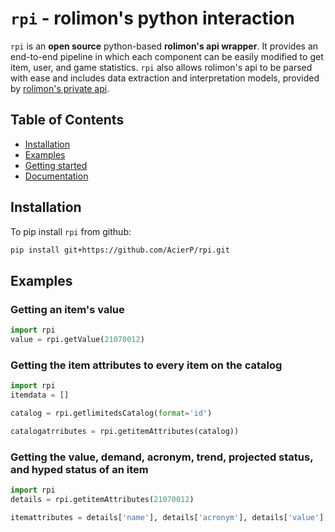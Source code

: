 # `rpi` - rolimon's python interaction

`rpi` is an **open source** python-based **rolimon's api wrapper**. It
provides an end-to-end pipeline in which each component can
be easily modified to get item, user, and game statistics. `rpi` also allows rolimon's api 
to be parsed with ease and includes data extraction and interpretation models, provided by 
[rolimon's private api](http://rolimons.com).

## Table of Contents

* [Installation](#installation)
* [Examples](#Examples)
* [Getting started](#getting-started)
* [Documentation](#documentation)

## Installation

To pip install `rpi` from github:

```bash
pip install git+https://github.com/AcierP/rpi.git
```

## Examples

### Getting an item's value
```python
import rpi
value = rpi.getValue(21070012)
```
### Getting the item attributes to every item on the catalog
```python
import rpi
itemdata = []

catalog = rpi.getlimitedsCatalog(format='id')

catalogatrributes = rpi.getitemAttributes(catalog))
```
### Getting the value, demand, acronym, trend, projected status, and hyped status of an item
```python
import rpi
details = rpi.getitemAttributes(21070012)

itemattributes = details['name'], details['acronym'], details['value'], details['demand'], details['trend'], details['projected'], details['hyped'])
```
